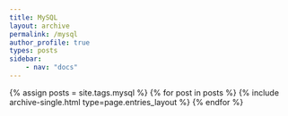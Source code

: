 ```yaml
---
title: MySQL
layout: archive
permalink: /mysql
author_profile: true
types: posts
sidebar:
    - nav: "docs"
---
```


{% assign posts = site.tags.mysql %}
{% for post in posts %}
    {% include archive-single.html type=page.entries_layout %}
{% endfor %}